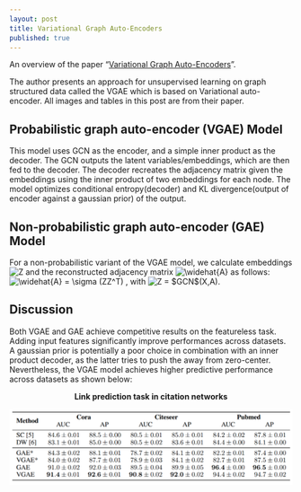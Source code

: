 ```yaml
---
layout: post
title: Variational Graph Auto-Encoders
published: true
---
```


An overview of the paper “[Variational Graph Auto-Encoders](https://arxiv.org/pdf/1611.07308.pdf)”.
<!--break-->
The author presents an approach for unsupervised learning on graph structured data called the VGAE which is based on Variational auto-encoder. All images and tables in this post are from their paper.

## Probabilistic graph auto-encoder (VGAE) Model

This model uses GCN as the encoder, and a simple inner product as the decoder. The GCN outputs the latent variables/embeddings, which are then fed to the decoder. The decoder recreates the adjacency matrix given the embeddings using the inner product of two embeddings for each node.
The model optimizes conditional entropy(decoder) and KL divergence(output of encoder against a gaussian prior) of the output.

## Non-probabilistic graph auto-encoder (GAE) Model

For a non-probabilistic variant of the VGAE model, we calculate embeddings <img src="https://latex.codecogs.com/svg.latex?\inline&space;Z" title="Z" /> and the reconstructed adjacency matrix <img src="https://latex.codecogs.com/svg.latex?\inline&space;\widehat{A}" title="\widehat{A}" /> as follows:
<img src="https://latex.codecogs.com/svg.latex?\inline&space;\widehat{A}&space;=&space;\sigma&space;(ZZ^T)" title="\widehat{A} = \sigma (ZZ^T)" /> , with <img src="https://latex.codecogs.com/svg.latex?\inline&space;Z&space;=&space;$GCN$(X,A)" title="Z = $GCN$(X,A)" />.

## Discussion

Both VGAE and GAE achieve competitive results on the featureless task. Adding input features significantly improve performances across datasets. A gaussian prior is potentially a poor choice in combination with an inner product decoder, as the latter tries to push the away from zero-center. Nevertheless, the VGAE model achieves higher predictive performance across datasets as shown below:

<p align="center">
<b>Link prediction task in citation networks</b>
</p>
<p align="center">
<img src="/assets/Papers/10/Figure-1.png?raw=true" alt="Figure 1"/>
</p>
